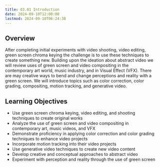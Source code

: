 ```yaml
---
title: 03.01 Introduction
date: 2024-09-10T12:00:00
lastmod: 2024-09-10T06:24:38
---
```


## Overview

After completing initial experiments with video shooting, video editing, green screen chroma keying the challenge is to use these techniques to create something new. Building upon the ideation about abstract video we will review uses of green screen and video compositing in the contemporary art world, music industry, and in Visual Effect (VFX). There are may creative ways to bend and change perceptions and reality with a green screen. We will introduce topics such as color correction, color grading, compositing, motion tracking, and generative video.

## Learning Objectives

- Use green screen chroma keying, video editing, and shooting techniques to create original works
- Analyze the use of green screen and video compositing in contemporary art, music videos, and VFX
- Demonstrate proficiency in applying color correction and color grading techniques to enhance video projects
- Incorporate motion tracking into their video projects
- Use generative video techniques to create new video content
- Develop creative and conceptual approaches to abstract video
- Experiment with perception and reality through the use of green screen
